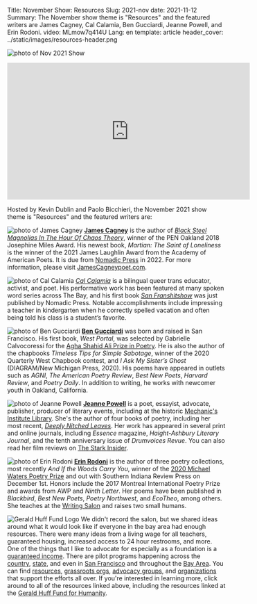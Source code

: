Title: November Show: Resources
Slug: 2021-nov
date: 2021-11-12
Summary: The November show theme is "Resources" and the featured writers are James Cagney, Cal Calamia, Ben Gucciardi, Jeanne Powell, and Erin Rodoni.
video: MLmow7q414U
Lang: en
template: article
header_cover: ../static/images/resources-header.png


![photo of Nov 2021 Show](../static/images/11-12-show.png)

<iframe width="560" height="315" src="https://www.youtube.com/embed/MLmow7q414U" title="YouTube video player" frameborder="0" allow="accelerometer; autoplay; clipboard-write; encrypted-media; gyroscope; picture-in-picture" allowfullscreen></iframe>

Hosted by Kevin Dublin and Paolo Bicchieri, the November 2021 show theme is "Resources" and the featured writers are:


![photo of James Cagney](../static/images/james-cagney.png)
[**James Cagney**](https://instagram.com/real_james_cagney) is the author of [*Black Steel Magnolias In The Hour Of Chaos Theory*](https://www.nomadicpress.org/store/blacksteelmagnoliasinthehourofchaostheory), winner of the PEN Oakland 2018 Josephine Miles Award. His newest book, *Martian: The Saint of Loneliness* is the winner of the 2021 James Laughlin Award from the Academy of American Poets. It is due from [Nomadic Press](https://www.nomadicpress.org/) in 2022. For more information, please visit ‪[JamesCagneypoet.com](https://jamescagneypoet.com)‬.

![photo of Cal Calamia](../static/images/cal-calamia.png)
[*Cal Calamia*](https://calcalamia.com) is a bilingual queer trans educator, activist, and poet. His performative work has been featured at many spoken word series across The Bay, and his first book [*San Franshitshow*](https://www.nomadicpress.org/store/sanfranshitshow) was just published by Nomadic Press. Notable accomplishments include impressing a teacher in kindergarten when he correctly spelled vacation and often being told his class is a student’s favorite.

![photo of Ben Gucciardi](../static/images/ben-gucciardi.png)
[**Ben Gucciardi**](https://benjamingucciardi.com) was born and raised in San Francisco. His first book, *West Portal*, was selected by Gabrielle Calvocoressi for the [Agha Shahid Ali Prize in Poetry](https://uofupress.lib.utah.edu/west-portal/). He is also the author of the chapbooks *Timeless Tips for Simple Sabotage*, winner of the 2020 Quarterly West Chapbook contest, and *I Ask My Sister’s Ghost* (DIAGRAM/New Michigan Press, 2020). His poems have appeared in outlets such as *AGNI*, *The American Poetry Review*, *Best New Poets*, *Harvard Review*, and *Poetry Daily*. In addition to writing, he works with newcomer youth in Oakland, California.

![photo of Jeanne Powell](../static/images/jeanne-powell.png)
[**Jeanne Powell**](https://jeanne-powell.com) is a poet, essayist, advocate, publisher, producer of literary events, including at the historic [Mechanic's Institute Library](https://www.milibrary.org/). She's the author of four books of poetry, including her most recent, [*Deeply Nitched Leaves*](https://www.spdbooks.org/Author/Default.aspx?AuthorId=31702). Her work has appeared in several print and online journals, including *Essence* magazine, *Haight-Ashbury Literary Journal*, and the tenth anniversary issue of *Drumvoices Revue*. You can also read her film reviews on [The Stark Insider](https://starkinsider.com/author/jeannep).

![photo of Erin Rodoni](../static/images/erin-rodoni.png)
[**Erin Rodoni**](https://erinrodonipoet.com/) is the author of three poetry collections, most recently *And If the Woods Carry You*, winner of the [2020 Michael Waters Poetry Prize](https://secure.touchnet.net/C21706_ustores/web/product_detail.jsp?PRODUCTID=403) and out with Southern Indiana Review Press on December 1st. Honors include the 2017 Montreal International Poetry Prize and awards from AWP and *Ninth Letter*. Her poems have been published in *Blackbird*, *Best New Poets*, *Poetry Northwest*, and *EcoTheo*, among others. She teaches at the [Writing Salon](https://www.writingsalons.com/) and raises two small humans.

![Gerald Huff Fund Logo](../static/images/ffh-logo.png)
We didn't record the salon, but we shared ideas around what it would look like if everyone in the bay area had enough resources. There were many ideas from a living wage for all teachers, guaranteed housing, increased access to 24 hour restrooms, and more. One of the things that I like to advocate for especially as a foundation is a [guaranteed income](https://www.teenvogue.com/story/what-is-guaranteed-minimum-income). There are pilot programs happening across the [country](https://www.mayorsforagi.org/), [state](https://www.nbcnews.com/news/us-news/there-s-so-much-need-l-chicago-launch-nation-s-n1283368), and even in [San Francisco](https://www.guaranteedinc.org/) and throughout the [Bay Area](https://www.sfchronicle.com/projects/2021/bay-area-guaranteed-income-programs/). You can find [resources](https://fundforhumanity.org/), [grassroots orgs](https://www.miraclemessages.org/), [advocacy groups](https://www.levelupcalifornia.org/about/policy-platform), and [organizations](https://insightcced.org/about/our-story/) that support the efforts all over. If you're interested in learning more, click around to all of the resources linked above, including the resources linked at the [Gerald Huff Fund for Humanity](https://fundforhumanity.org/our-projects/).


